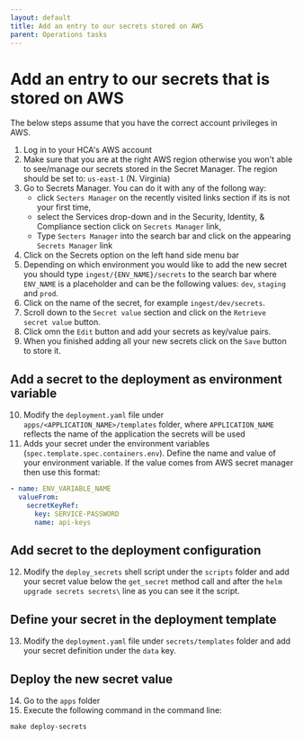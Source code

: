 ```yaml
---
layout: default
title: Add an entry to our secrets stored on AWS
parent: Operations tasks
---
```


# Add an entry to our secrets that is stored on AWS
The below steps assume that you have the correct account privileges in AWS.

1. Log in to your HCA's AWS account
2. Make sure that you are at the right AWS region otherwise you won't able to see/manage our secrets stored in the Secret Manager.
   The region should be set to: `us-east-1` (N. Virginia)
3. Go to Secrets Manager. You can do it with any of the follong way:
   - click `Secters Manager` on the recently visited links section if its is not your first time,
   - select the Services drop-down and in the Security, Identity, & Compliance section click on `Secrets Manager` link,
   - Type `Secters Manager` into the search bar and click on the appearing `Secrets Manager` link
4. Click on the Secrets option on the left hand side menu bar
5. Depending on which environment you would like to add the new secret you should type `ingest/{ENV_NAME}/secrets` to the search bar
   where `ENV_NAME` is a placeholder and can be the following values: `dev`, `staging` and `prod`.
6. Click on the name of the secret, for example `ingest/dev/secrets`.
7. Scroll down to the `Secret value` section and click on the `Retrieve secret value` button.
8. Click omn the `Edit` button and add your secrets as key/value pairs.
9. When you finished adding all your new secrets click on the `Save` button to store it.

## Add a secret to the deployment as environment variable
10. Modify the `deployment.yaml` file under `apps/<APPLICATION_NAME>/templates` folder,
   where `APPLICATION_NAME` reflects the name of the application the secrets will be used
11. Adds your secret under the environment variables (`spec.template.spec.containers.env`).
   Define the name and value of your environment variable.
   If the value comes from AWS secret manager then use this format:
   ```yaml
   - name: ENV_VARIABLE_NAME
     valueFrom:
       secretKeyRef:
         key: SERVICE-PASSWORD
         name: api-keys
   ```

## Add secret to the deployment configuration
12. Modify the `deploy_secrets` shell script under the `scripts` folder and add your secret value below the `get_secret`
    method call and after the `helm upgrade secrets secrets\` line as you can see it the script.
   
## Define your secret in the deployment template
13. Modify the `deployment.yaml` file under `secrets/templates` folder and add your secret definition under the `data` key.

## Deploy the new secret value
14. Go to the `apps` folder
15. Execute the following command in the command line:

`make deploy-secrets`
